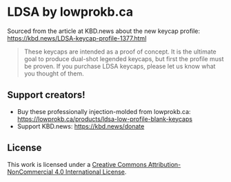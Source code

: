 # LDSA by lowprokb.ca

Sourced from the article at KBD.news about the new keycap profile: <https://kbd.news/LDSA-keycap-profile-1377.html>

> These keycaps are intended as a proof of concept. It is the ultimate goal to produce dual-shot legended keycaps, but first the profile must be proven. If you purchase LDSA keycaps, please let us know what you thought of them.

## Support creators!

- Buy these professionally injection-molded from lowprokb.ca: <https://lowprokb.ca/products/ldsa-low-profile-blank-keycaps>
- Support KBD.news: <https://kbd.news/donate>

## License

This work is licensed under a [Creative Commons Attribution-NonCommercial 4.0 International License](http://creativecommons.org/licenses/by-nc/4.0/).
